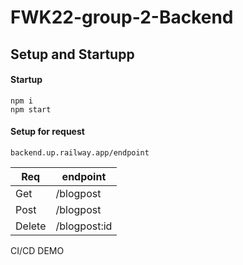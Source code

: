# FWK22-group-2-Backend

## Setup and Startupp

#### Startup
```
npm i
npm start 
```

#### Setup for request
```
backend.up.railway.app/endpoint
```
| Req   | endpoint  |
|-------|-----------|
| Get   | /blogpost |
| Post  | /blogpost |
| Delete| /blogpost:id|


CI/CD DEMO 
